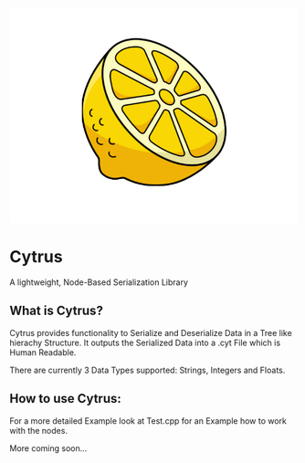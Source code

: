 ![Cytrus Logo](Cytrus-Icon.png)

# Cytrus
 A lightweight, Node-Based Serialization Library

## What is Cytrus?
Cytrus provides functionality to Serialize and Deserialize Data in a Tree like hierachy Structure.
It outputs the Serialized Data into a .cyt File which is Human Readable.

There are currently 3 Data Types supported: Strings, Integers and Floats.

## How to use Cytrus:
For a more detailed Example look at Test.cpp for an Example how to work with the nodes.

More coming soon...
